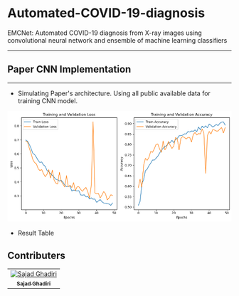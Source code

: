 # Automated-COVID-19-diagnosis
EMCNet: Automated COVID-19 diagnosis from X-ray images using convolutional neural network and ensemble of machine learning classifiers

---

## Paper CNN Implementation
---

- Simulating Paper's architecture. Using all public available data for training CNN model.
<p align="center">
  <img src="./Results/CNN_output.png" /> 
</p>

- Result Table
<p align="center">
<!--   <img src="./Pictures/ResultTable.png" />  -->
</p>


## Contributers
<table>
  <tr>
    <td align="center">
      <a href="https://github.com/Sajad-Ghadiri">
        <img src="https://avatars.githubusercontent.com/u/85509531?v=4" width="100px;" alt="Sajad Ghadiri"/><br>
        <sub>
          <b>Sajad Ghadiri</b>
        </sub>
      </a>
    </td>
<!--     <td align="center">
      <a href="https://github.com/MBW0lf">
        <img src="https://avatars.githubusercontent.com/u/86104083?v=4" width="100px;" alt="Mohammad Barabadi"/><br>
        <sub>
          <b>Mohammad Barabadi</b>
        </sub>
      </a>
    </td> -->
</table>
